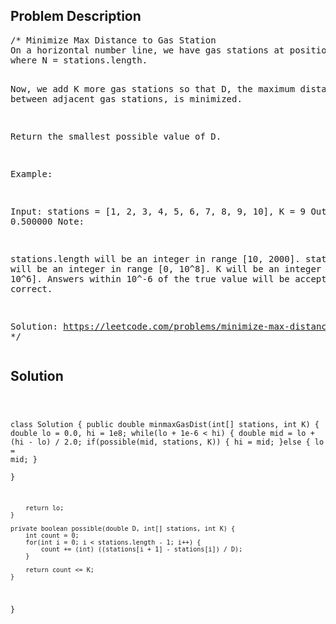 <!--
<style>
  body { font-family: Arial, sans-serif; }
  .container { max-width: 100%; margin: auto; padding: 10px; }
  .comment-block { background-color: #f9f9f9; padding: 10px; border-left: 5px solid #ccc; max-width: 400px; margin: 20px; word-wrap: break-word; white-space: pre-wrap; }
  .code-block { background-color: #f4f4f4; padding: 10px; border: 1px solid #ddd; }
</style>
-->

<div class='container'>
<h2>Problem Description</h2>
<div class='comment-block'>
<pre>
/* Minimize Max Distance to Gas Station
On a horizontal number line, we have gas stations at positions stations[0], stations[1], ..., stations[N-1], 
where N = stations.length.

Now, we add K more gas stations so that D, the maximum distance between adjacent gas stations, is minimized.

Return the smallest possible value of D.

Example:

Input: stations = [1, 2, 3, 4, 5, 6, 7, 8, 9, 10], K = 9
Output: 0.500000
Note:

stations.length will be an integer in range [10, 2000].
stations[i] will be an integer in range [0, 10^8].
K will be an integer in range [1, 10^6].
Answers within 10^-6 of the true value will be accepted as correct.

Solution: https://leetcode.com/problems/minimize-max-distance-to-gas-station/solution/
*/
</pre>
</div>

<h2>Solution</h2>
<div class='code-block'>
<pre><code class='language-java'>

class Solution {
    public double minmaxGasDist(int[] stations, int K) {
        double lo = 0.0, hi = 1e8;
        while(lo + 1e-6 < hi) {
            double mid = lo + (hi - lo) / 2.0;
            if(possible(mid, stations, K)) {
                hi = mid;
            }else {
                lo = mid;
            }    
        }
        
        return lo;
    }
    
    private boolean possible(double D, int[] stations, int K) {
        int count = 0;
        for(int i = 0; i < stations.length - 1; i++) {
            count += (int) ((stations[i + 1] - stations[i]) / D);
        }
        
        return count <= K;
    }
}
</code></pre>
</div>
</div>
